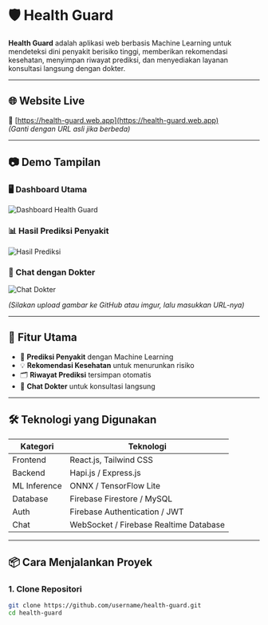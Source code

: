 # 🛡️ Health Guard

**Health Guard** adalah aplikasi web berbasis Machine Learning untuk mendeteksi dini penyakit berisiko tinggi, memberikan rekomendasi kesehatan, menyimpan riwayat prediksi, dan menyediakan layanan konsultasi langsung dengan dokter.

---

## 🌐 Website Live
🔗 [https://health-guard.web.app](https://health-guard.web.app)  
_(Ganti dengan URL asli jika berbeda)_

---

## 📷 Demo Tampilan

### 🖥️ Dashboard Utama
![Dashboard Health Guard](https://user-images.githubusercontent.com/your-username/demo-dashboard.png)

### 📊 Hasil Prediksi Penyakit
![Hasil Prediksi](https://user-images.githubusercontent.com/your-username/demo-prediksi.png)

### 💬 Chat dengan Dokter
![Chat Dokter](https://user-images.githubusercontent.com/your-username/demo-chat.png)

_(Silakan upload gambar ke GitHub atau imgur, lalu masukkan URL-nya)_

---

## 🚀 Fitur Utama

- 🤖 **Prediksi Penyakit** dengan Machine Learning
- 💡 **Rekomendasi Kesehatan** untuk menurunkan risiko
- 🗂️ **Riwayat Prediksi** tersimpan otomatis
- 💬 **Chat Dokter** untuk konsultasi langsung

---

## 🛠️ Teknologi yang Digunakan

| Kategori    | Teknologi                                      |
|-------------|------------------------------------------------|
| Frontend    | React.js, Tailwind CSS                         |
| Backend     | Hapi.js / Express.js                           |
| ML Inference| ONNX / TensorFlow Lite                         |
| Database    | Firebase Firestore / MySQL                     |
| Auth        | Firebase Authentication / JWT                  |
| Chat        | WebSocket / Firebase Realtime Database         |

---

## 📦 Cara Menjalankan Proyek

### 1. Clone Repositori

```bash
git clone https://github.com/username/health-guard.git
cd health-guard
